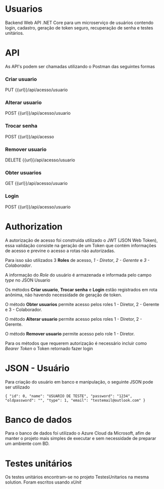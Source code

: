 # Usuarios
Backend Web API .NET Core para um microserviço de usuários contendo login, cadastro, geração de token seguro, recuperação de senha e testes unitários.

# API
As API's podem ser chamadas utilizando o Postman das seguintes formas

### **Criar usuario**
PUT {{url}}/api/acesso/usuario

### **Alterar usuario**
POST {{url}}/api/acesso/usuario

### **Trocar senha**
POST {{url}}/api/acesso

### **Remover usuario**
DELETE {{url}}/api/acesso/usuario

### **Obter usuarios**
GET {{url}}/api/acesso/usuario

### **Login**
POST {{url}}/api/acesso/usuario

# Authorization
A autorização de acesso foi construída utilizado o JWT (JSON Web Token), essa validação consiste na geração de um Token que contém informações de acesso e previne o acesso a rotas não autorizadas.

Para isso são utilizados 3 **Roles** de acesso, *1 - Diretor*, *2 - Gerente* e *3 - Colaborador*.

A informação do *Role* do usuário é armazenada e informada pelo campo *type* no JSON Usuario

Os métodos **Criar usuario**, **Trocar senha** e **Login** estão registrados em rota anônima, não havendo necessidade de geração de token.

O método **Obter usuarios** permite acesso pelos roles 1 - Diretor, 2 - Gerente e 3 - Colaborador.

O método **Alterar usuario** permite acesso pelos roles 1 - Diretor, 2 - Gerente.

O método **Remover usuario** permite acesso pelo role 1 - Diretor.

Para os métodos que requerem autorização é necessário incluir como *Bearer Token* o Token retornado fazer login

# JSON - Usuário
Para criação do usuário em banco e manipulação, o seguinte JSON pode ser utilizado

`{
  "id": 0,
  "name": "USUARIO DE TESTE",
  "password": "1234",
  "oldpassword": "",
  "type": 1,
  "email": "testemail@outlook.com"
}`

# Banco de dados
Para o banco de dados foi utilizado o Azure Cloud da Microsoft, afim de manter o projeto mais simples de executar e sem necessidade de preparar um ambiente com BD.

# Testes unitários
Os testes unitários encontram-se no projeto TestesUnitarios na mesma solution. Foram escritos usando *xUnit*

